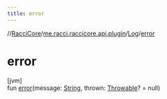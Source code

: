 ```yaml
---
title: error
---
```

//[RacciCore](../../../index.html)/[me.racci.raccicore.api.plugin](../index.html)/[Log](index.html)/[error](error.html)



# error



[jvm]\
fun [error](error.html)(message: [String](https://kotlinlang.org/api/latest/jvm/stdlib/kotlin/-string/index.html), thrown: [Throwable](https://kotlinlang.org/api/latest/jvm/stdlib/kotlin/-throwable/index.html)? = null)




